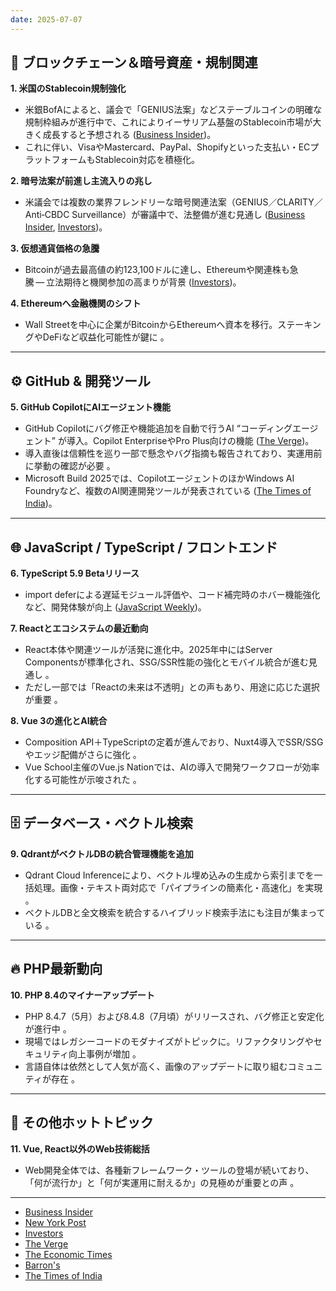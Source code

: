 ```yaml
---
date: 2025-07-07
---
```


## 🧩 ブロックチェーン＆暗号資産・規制関連

**1. 米国のStablecoin規制強化**

* 米銀BofAによると、議会で「GENIUS法案」などステーブルコインの明確な規制枠組みが進行中で、これによりイーサリアム基盤のStablecoin市場が大きく成長すると予想される ([Business Insider][1])。
* これに伴い、VisaやMastercard、PayPal、Shopifyといった支払い・ECプラットフォームもStablecoin対応を積極化。

**2. 暗号法案が前進し主流入りの兆し**

* 米議会では複数の業界フレンドリーな暗号関連法案（GENIUS／CLARITY／Anti‑CBDC Surveillance）が審議中で、法整備が進む見通し ([Business Insider][1], [Investors][2])。

**3. 仮想通貨価格の急騰**

* Bitcoinが過去最高値の約123,100ドルに達し、Ethereumや関連株も急騰 — 立法期待と機関参加の高まりが背景 ([Investors][2])。

**4. Ethereumへ金融機関のシフト**

* Wall Streetを中心に企業がBitcoinからEthereumへ資本を移行。ステーキングやDeFiなど収益化可能性が鍵に 。

---

## ⚙️ GitHub & 開発ツール

**5. GitHub CopilotにAIエージェント機能**

* GitHub Copilotにバグ修正や機能追加を自動で行うAI “コーディングエージェント” が導入。Copilot EnterpriseやPro Plus向けの機能 ([The Verge][3])。
* 導入直後は信頼性を巡り一部で懸念やバグ指摘も報告されており、実運用前に挙動の確認が必要 。
* Microsoft Build 2025では、CopilotエージェントのほかWindows AI Foundryなど、複数のAI関連開発ツールが発表されている ([The Times of India][4])。

---

## 🌐 JavaScript / TypeScript / フロントエンド

**6. TypeScript 5.9 Betaリリース**

* import deferによる遅延モジュール評価や、コード補完時のホバー機能強化など、開発体験が向上 ([JavaScript Weekly][5])。

**7. Reactとエコシステムの最近動向**

* React本体や関連ツールが活発に進化中。2025年中にはServer Componentsが標準化され、SSG/SSR性能の強化とモバイル統合が進む見通し 。
* ただし一部では「Reactの未来は不透明」との声もあり、用途に応じた選択が重要 。

**8. Vue 3の進化とAI統合**

* Composition API＋TypeScriptの定着が進んでおり、Nuxt4導入でSSR/SSGやエッジ配備がさらに強化 。
* Vue School主催のVue.js Nationでは、AIの導入で開発ワークフローが効率化する可能性が示唆された 。

---

## 🗄️ データベース・ベクトル検索

**9. QdrantがベクトルDBの統合管理機能を追加**

* Qdrant Cloud Inferenceにより、ベクトル埋め込みの生成から索引までを一括処理。画像・テキスト両対応で「パイプラインの簡素化・高速化」を実現 。
* ベクトルDBと全文検索を統合するハイブリッド検索手法にも注目が集まっている 。

---

## 🔥 PHP最新動向

**10. PHP 8.4のマイナーアップデート**

* PHP 8.4.7（5月）および8.4.8（7月頃）がリリースされ、バグ修正と安定化が進行中 。
* 現場ではレガシーコードのモダナイズがトピックに。リファクタリングやセキュリティ向上事例が増加 。
* 言語自体は依然として人気が高く、画像のアップデートに取り組むコミュニティが存在 。

---

## 🔧 その他ホットトピック

**11. Vue, React以外のWeb技術総括**

* Web開発全体では、各種新フレームワーク・ツールの登場が続いており、「何が流行か」と「何が実運用に耐えるか」の見極めが重要との声 。

---

* [Business Insider](https://www.businessinsider.com/stablecois-genius-act-crypto-week-ethereum-bitcoin-payments-bofa-2025-7?utm_source=chatgpt.com)
* [New York Post](https://nypost.com/2025/07/11/business/wall-street-is-using-its-bitcoin-playbook-to-bet-on-ethereum/?utm_source=chatgpt.com)
* [Investors](https://www.investors.com/news/bitcoin-record-high-12000-crypto-week-genius-act-clarity-act-anti-cbdc/?utm_source=chatgpt.com)
* [The Verge](https://www.theverge.com/news/669339/github-ai-coding-agent-fix-bugs?utm_source=chatgpt.com)
* [The Economic Times](https://economictimes.indiatimes.com/tech/artificial-intelligence/github-launches-new-ai-coding-agent-that-fixes-bugs/articleshow/121283818.cms?utm_source=chatgpt.com)
* [Barron's](https://www.barrons.com/articles/microsoft-ai-agent-github-coding-errors-8707c1f8?utm_source=chatgpt.com)
* [The Times of India](https://timesofindia.indiatimes.com/technology/tech-news/microsoft-build-2025-from-copilot-to-windows-upgrades-everything-that-microsoft-announced-at-its-biggest-developer-event-of-the-year/articleshow/121285513.cms?utm_source=chatgpt.com)

[1]: https://www.businessinsider.com/stablecois-genius-act-crypto-week-ethereum-bitcoin-payments-bofa-2025-7?utm_source=chatgpt.com "These 4 areas of the market are set to get a boost from the stablecoin boom, BofA says"
[2]: https://www.investors.com/news/bitcoin-record-high-12000-crypto-week-genius-act-clarity-act-anti-cbdc/?utm_source=chatgpt.com "Bitcoin Pegs Record; ETFs, Miners Breaking Out On Crypto Week Legislation Blitz"
[3]: https://www.theverge.com/news/669339/github-ai-coding-agent-fix-bugs?utm_source=chatgpt.com "GitHub's new AI coding agent can fix bugs for you"
[4]: https://timesofindia.indiatimes.com/technology/tech-news/microsoft-build-2025-from-copilot-to-windows-upgrades-everything-that-microsoft-announced-at-its-biggest-developer-event-of-the-year/articleshow/121285513.cms?utm_source=chatgpt.com "Microsoft Build 2025: From Copilot to Windows upgrades, everything that Microsoft announced at its biggest developer event of the year"
[5]: https://javascriptweekly.com/latest?utm_source=chatgpt.com "JavaScript Weekly Issue 744: July 11, 2025"
